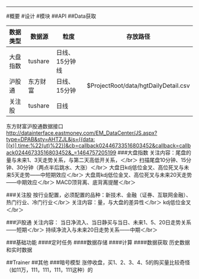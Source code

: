 ﻿***
#概要
#设计
#模块
##API
##Data获取

|数据类型|数据源|粒度|存放路径|
|:-------|------|----|--------|
|大盘指数|tushare|日线、15分钟线||
|沪股通|东方财富|日线、15分钟|$ProjectRoot/data/hgtDailyDetail.csv|
|关注股|tushare|日线||

东方财富沪股通数据接口
http://datainterface.eastmoney.com/EM_DataCenter/JS.aspx?type=DPAB&sty=AHTZJL&js=({data:[(x)],time:%22(ut)%22})&cb=callback02446733516803452&callback=callback02446733516803452&_=1464757205199
###大盘指数
关注内容：尾盘的量与未来1、3天走势关系，与第二天高低开关系，＜/br＞
扫描尾盘10分钟、15分钟、30分钟（两点半后跳水、大涨）＜/br＞
大盘日kdj低位金叉、高位死叉与未来5天走势——中短期效应＜/br＞
大盘周kdj低位金叉、高位死叉与未来20天走势——中期效应＜/br＞
MACD顶背离、底背离提醒＜/br＞

###关注股
按行业配置，必须配置的品种：新技术、金融（证券、互联网金融）、热门行业、冷门行业＜/br＞
关注内容：量，与大盘的差异性＜/br＞
kdj低位金叉＜/br＞

###沪股通
关注内容：
当日净流入、当日静买与当日、未来1、5、20日走势关系——短期＜/br＞
持续净流入与未来20日走势关系——中期＜/br＞

###基础功能
####定时任务
####数据存储
####计算
####数据获取
历史数据和实时数据

##Trainer
##其他
###暗号模型
涨停收盘，买1、2、3、4、5的购买量比较奇怪（如11万，111，111，111，111这种）的
